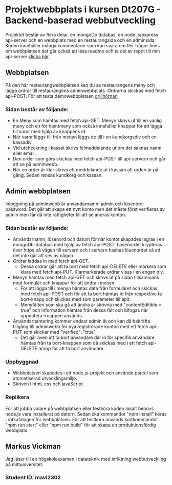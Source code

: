 # Projektwebbplats i kursen Dt207G - Backend-baserad webbutveckling
Projektet består av flera delar, en mongoDb databas, en node.js/express api-server och en webbplats med en restaurangsida och en adminsida. Koden innehåller många kommentarer som kan svara om fler frågor finns om webbplatsen det går också att läsa readme och ta del av repot till min api-server [klicka här](https://github.com/MarkusVickman/dt207g-project/blob/main/README.md).

## Webbplatsen
På den här restaurangwebbplatsen kan du se restaurangens meny och lägga ordrar till restaurangens adminwebbplats. Ordrarna skickas med fetch api-POST.
För att testa demowebbplatsen [grillhörnan](https://grillhornan.netlify.app/).

### Sidan består av följande:
* En Meny som hämtas med fetch api-GET. Menyn skrivs ut till en vanlig meny och en för hämtmeny som också innehåller knappar för att lägga till varor med hjälp av knappens id.
* När varor läggs till från menyn läggs de till i en kundkorgsdiv och en kassadiv.
* Vid utcheckning i kassat skrivs felmeddelande ut om det saknas namn eller email.
* Den order som görs skickas med fetch api-POST till api-servern och går att se på adminwebb.
* När en order är klar skrivs ett meddelande ut i kassan att orden är på gång. Sedan rensas kundkorg och kassan. 

## Admin webbplatsen
Inloggning på adminwebb är användarnamn: admin och lösenord: password. Det går att skapa ett nytt konto men det måste först verifieras av admin men får då inte rättigheter till att se andras konton.

### Sidan består av följande:
* Användarnamn, lösenord och datum för när kontot skapades lagras i en mongoDb-databas med hjälp av fetch api-POST. Lösenordet krypteras över https på vägen till servern och i servern hashas lösenordet så att det inte går att ses av någon.
* Ordrar laddas in med fetch api-GET.
  * Dessa ordrar går att ta bort med fetch api-DELETE eller markera som klara med fetch api-PUT. Klarmarkerade ordrar visas i en engen div.
* Menyn hämtas med fetch api-GET och skrivs ut på sidan tillsammans med formulär och knappar för att ändra i menyn.
  * För att lägga till i menyn hämtas data från formuläret och skickas med fetch api-POST och för att ta bort hämtas id från respektive ta bort-knapp och skickas med som parameter till apit.
  * Menyfälten som ska gå att ändra är skrivna med "contentEditible = true" och information hämtas från dessa fält och bifogas när uppdatera-knappen används.
* Användarhantering kommer endast admin åt och kan då bekräfta tillgång till adminwebb för nya registrerade konton med ett fetch api-PUT som skickar med "verified": "true".
  * Det går även att ta bort användare där in för specifik användare hämtas från ta bort-knappen som då skickas med i ett fetch api-DELETE anrop för att ta bort användare.
 
### Uppbyggnad
* Webbplatsen skapades i ett node.js-projekt och använde parcel som atomatiserad utvecklingsmiljö.
* Skriven i html, css och javaScript

### Replikera
För att jobba vidare på webbplatsen eller testköra koden lokalt behövs node.js vara installerat på datorn. Sedan ska kommandot "npm install" köras i rotkatalogen för webbplatsen. För att testköra används kortkommandot "npm run start" eller "npm run build" för att skapa en produktionsfärdig webbplats.

## Markus Vickman
Jag läser till en högskoleexamen i datateknik med inriktning webbutveckling på mittuniversitet.

### Student ID: mavi2302

